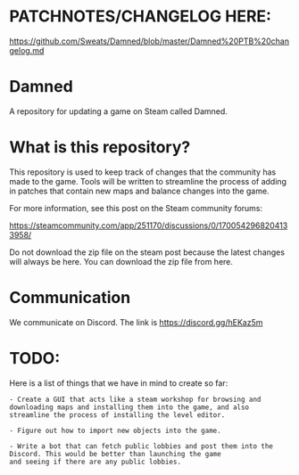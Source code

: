 # PATCHNOTES/CHANGELOG HERE: 

https://github.com/Sweats/Damned/blob/master/Damned%20PTB%20changelog.md




# Damned
A repository for updating a game on Steam called Damned.


# What is this repository?



This repository is used to keep track of changes that the community has made to the game.
Tools will be written to streamline the process of adding in patches that contain new maps and balance changes into the game.



For more information, see this post on the Steam community forums:


https://steamcommunity.com/app/251170/discussions/0/1700542968204133958/


Do not download the zip file on the steam post because the latest changes will always be here. You can download the zip file from here.

# Communication

We communicate on Discord. The link is https://discord.gg/hEKaz5m

# TODO:
 
Here is a list of things that we have in mind to create so far:

	- Create a GUI that acts like a steam workshop for browsing and downloading maps and installing them into the game, and also streamline the process of installing the level editor.
	
	- Figure out how to import new objects into the game.
	
	- Write a bot that can fetch public lobbies and post them into the Discord. This would be better than launching the game
	and seeing if there are any public lobbies.
	
